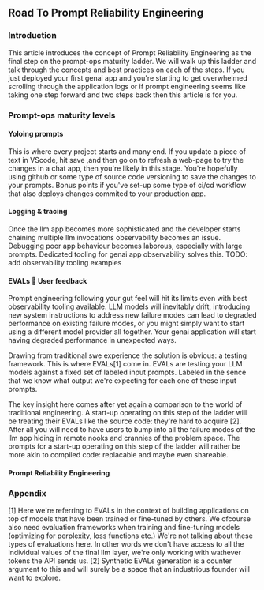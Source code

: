 ## Road To Prompt Reliability Engineering
### Introduction
This article introduces the concept of Prompt Reliability Engineering as the final step on the prompt-ops maturity ladder. We will walk up this ladder and talk through the concepts and best practices on each of the steps. If you just deployed your first genai app and you're starting to get overwhelmed scrolling through the application logs or if prompt engineering  seems like taking one step forward and two steps back then this article is for you.

### Prompt-ops maturity levels
#### Yoloing prompts
This is where every project starts and many end. If you update a piece of text in VScode, hit save ,and then go on to refresh a web-page to try the changes in a chat app, then you're likely in this stage. You're hopefully using github or some type of source code versioning to save the changes to your prompts. Bonus points if you've set-up some type of ci/cd workflow that also deploys changes commited to your production app.
#### Logging & tracing
Once the llm app becomes more sophisticated and the developer starts chaining multiple llm invocations observability becomes an issue. Debugging poor app behaviour becomes laborous, especially with large prompts. Dedicated tooling for genai app observability solves this.
TODO: add observability tooling examples
#### EVALs 🤝 User feedback
Prompt engineering following your gut feel will hit its limits even with best observability tooling available. LLM models will inevitably drift, introducing new system instructions to address new failure modes can lead to degraded performance on existing failure modes, or you might simply want to start using a different model provider all together. Your genai application will start having degraded performance in unexpected ways.

Drawing from traditional swe experience the solution is obvious: a testing framework. This is where EVALs[1] come in. EVALs are testing your LLM models against a fixed set of labeled input prompts. Labeled in the sence that we know what output we're expecting for each one of these input prompts.

The key insight here comes after yet again a comparison to the world of traditional engineering. A start-up operating on this step of the ladder will be treating their EVALs like the source code: they're hard to acquire [2]. After all you will need to have users to bump into all the failure modes of the llm app hiding in remote nooks and crannies of the problem space. The prompts for a start-up operating on this step of the ladder will rather be more akin to compiled code: replacable and maybe even shareable.
#### Prompt Reliability Engineering

### Appendix

[1] Here we're referring to EVALs in the context of building applications on top of models that have been trained or fine-tuned by others. We ofcourse also need evaluation frameworks when training and fine-tuning models (optimizing for perplexity, loss functions etc.) We're not talking about these types of evaluations here. In other words we don't have access to all the individual values of the final llm layer, we're only working with wathever tokens the API sends us.
[2] Synthetic EVALs generation is a counter argument to this and will surely be a space that an industrious founder will want to explore.
